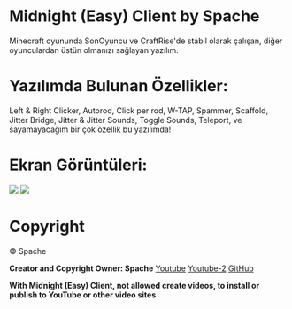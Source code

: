 # Midnight (Easy) Client by Spache

Minecraft oyununda SonOyuncu ve CraftRise'de stabil olarak çalışan, diğer oyunculardan üstün olmanızı sağlayan yazılım.

# Yazılımda Bulunan Özellikler:
Left & Right Clicker,
Autorod,
Click per rod,
W-TAP,
Spammer,
Scaffold,
Jitter Bridge,
Jitter & Jitter Sounds,
Toggle Sounds,
Teleport,
ve sayamayacağım bir çok özellik bu yazılımda!

# Ekran Görüntüleri:
<img src="https://cdn.discordapp.com/attachments/774626954657529879/774627009862303755/unknown.png" />
<img src="https://cdn.discordapp.com/attachments/774626954657529879/774627340960923678/unknown.png" />

# Copyright
©️ Spache

**Creator and Copyright Owner: Spache**
[Youtube](https://www.youtube.com/channel/UCdQcC0vdeqms42IyKIhRRvw)
[Youtube-2](https://www.youtube.com/channel/UCPHbxjYWfVEj1wiU7yzbumQ)
[GitHub](https://github.com/Spache0)


**With Midnight (Easy) Client, not allowed create videos, to install or publish to YouTube or other video sites**
